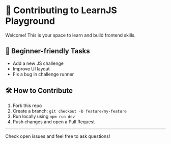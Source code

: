 # 🤝 Contributing to LearnJS Playground

Welcome! This is your space to learn and build frontend skills.

## 🧠 Beginner-friendly Tasks

- Add a new JS challenge
- Improve UI layout
- Fix a bug in challenge runner

## 🛠 How to Contribute

1. Fork this repo
2. Create a branch: `git checkout -b feature/my-feature`
3. Run locally using `npm run dev`
4. Push changes and open a Pull Request

---

Check open issues and feel free to ask questions!
